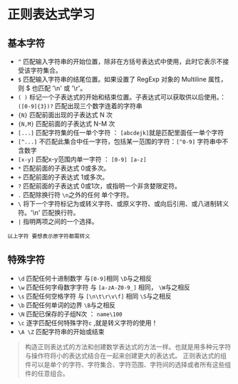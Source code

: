 # 正则表达式学习
## 基本字符 

- `^`  匹配输入字符串的开始位置，除非在方括号表达式中使用，此时它表示不接受该字符集合。
- `$`  匹配输入字符串的结尾位置。如果设置了 RegExp 对象的 Multiline 属性，则 $ 也匹配 '\n' 或 '\r'。
- `( )`  标记一个子表达式的开始和结束位置。子表达式可以获取供以后使用。： `([0-9]{3})?` 匹配出现三个数字连着的字符串
- `{N}`  匹配前面出现的子表达式 N 次
- `{N,M}` 匹配前面的子表达式 N-M 次
- `[...]`  匹配字符集的任一单个字符 ： `[abcdejk]`就是匹配里面任一单个字符 
- `[^...]` 不匹配此集合中任一字符，包括某一范围的字符：`[^0-9]` 字符串中不含数字
- `[x-y]` 匹配x-y范围内单一字符 ： `[0-9] [a-z]`
- `*`  匹配前面的子表达式 0或多次。
- `+`  匹配前面的子表达式 1或多次。
- `?`  匹配前面的子表达式 0或1次，或指明一个非贪婪限定符。
- `.`  匹配除换行符 `\n`之外的任何 单个字符。
- `\`  将下一个字符标记为或转义字符、或原义字符、或向后引用、或八进制转义符。'\n' 匹配换行符。 
- `|`  指明两项之间的一个选择。

`以上字符 要想表示原字符都需转义`

## 特殊字符
- `\d` 匹配任何十进制数字 与`[0-9]`相同 `\D`与之相反
- `\w` 匹配任何字母数字字符 与 `[a-zA-Z0-9_]` 相同， `\W`与之相反
- `\s` 匹配任何空格字符 与 `[\n\t\r\v\f]` 相同 `\S`与之相反
- `\b` 匹配任何单词的边界  `\B`与之相反
- `\N` 匹配已保存的子组N次 ： `name\100`
- `\c` 逐字匹配任何特殊字符`c` ,就是转义字符的使用！
- `\A \Z` 匹配字符串的开始或结束

> 构造正则表达式的方法和创建数学表达式的方法一样。也就是用多种元字符与操作符将小的表达式结合在一起来创建更大的表达式。
> 正则表达式的组件可以是单个的字符、字符集合、字符范围、字符间的选择或者所有这些组件的任意组合。 

